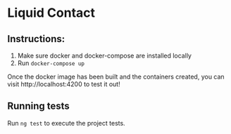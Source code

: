# Liquid Contact

## Instructions:

1. Make sure docker and docker-compose are installed locally
2. Run `docker-compose up`

Once the docker image has been built and the containers created, you can visit http://localhost:4200 to test it out!

## Running tests

Run `ng test` to execute the project tests.
